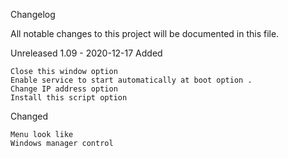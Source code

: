 
Changelog

All notable changes to this project will be documented in this file.

Unreleased
1.09 - 2020-12-17
Added

    Close this window option
    Enable service to start automatically at boot option .
    Change IP address option
    Install this script option

Changed

    Menu look like
    Windows manager control
